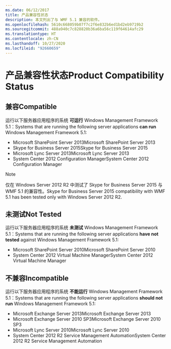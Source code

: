 ```yaml
---
ms.date: 06/12/2017
title: 产品兼容性状态
description: 本文列出了与 WMF 5.1 兼容的软件。
ms.openlocfilehash: 5610c668059b07f7c2f6e832b6ed1bd2eb9719b2
ms.sourcegitcommit: 488a940c7c828820b36a6ba56c119f64614afc29
ms.translationtype: HT
ms.contentlocale: zh-CN
ms.lasthandoff: 10/27/2020
ms.locfileid: "92660659"
---
```

# <a name="product-compatibility-status"></a><span data-ttu-id="34976-103">产品兼容性状态</span><span class="sxs-lookup"><span data-stu-id="34976-103">Product Compatibility Status</span></span>

## <a name="compatible"></a><span data-ttu-id="34976-104">兼容</span><span class="sxs-lookup"><span data-stu-id="34976-104">Compatible</span></span>

<span data-ttu-id="34976-105">运行以下服务器应用程序的系统 **可运行** Windows Management Framework 5.1：</span><span class="sxs-lookup"><span data-stu-id="34976-105">Systems that are running the following server applications **can run** Windows Management Framework 5.1:</span></span>

- <span data-ttu-id="34976-106">Microsoft SharePoint Server 2013</span><span class="sxs-lookup"><span data-stu-id="34976-106">Microsoft SharePoint Server 2013</span></span>
- <span data-ttu-id="34976-107">Skype for Business Server 2015</span><span class="sxs-lookup"><span data-stu-id="34976-107">Skype for Business Server 2015</span></span>
- <span data-ttu-id="34976-108">Microsoft Lync Server 2013</span><span class="sxs-lookup"><span data-stu-id="34976-108">Microsoft Lync Server 2013</span></span>
- <span data-ttu-id="34976-109">System Center 2012 Configuration Manager</span><span class="sxs-lookup"><span data-stu-id="34976-109">System Center 2012 Configuration Manager</span></span>

> [!NOTE]
> <span data-ttu-id="34976-110">仅在 Windows Server 2012 R2 中测试了 Skype for Business Server 2015 与 WMF 5.1 的兼容性。</span><span class="sxs-lookup"><span data-stu-id="34976-110">Skype for Business Server 2015 compatibility with WMF 5.1 has been tested only with Windows Server 2012 R2.</span></span>

## <a name="not-tested"></a><span data-ttu-id="34976-111">未测试</span><span class="sxs-lookup"><span data-stu-id="34976-111">Not Tested</span></span>

<span data-ttu-id="34976-112">运行以下服务器应用程序的系统 **未测试** Windows Management Framework 5.1：</span><span class="sxs-lookup"><span data-stu-id="34976-112">Systems that are running the following server applications **have not tested** against Windows Management Framework 5.1:</span></span>

- <span data-ttu-id="34976-113">Microsoft SharePoint Server 2010</span><span class="sxs-lookup"><span data-stu-id="34976-113">Microsoft SharePoint Server 2010</span></span>
- <span data-ttu-id="34976-114">System Center 2012 Virtual Machine Manager</span><span class="sxs-lookup"><span data-stu-id="34976-114">System Center 2012 Virtual Machine Manager</span></span>

## <a name="incompatible"></a><span data-ttu-id="34976-115">不兼容</span><span class="sxs-lookup"><span data-stu-id="34976-115">Incompatible</span></span>

<span data-ttu-id="34976-116">运行以下服务器应用程序的系统 **不能运行** Windows Management Framework 5.1：</span><span class="sxs-lookup"><span data-stu-id="34976-116">Systems that are running the following server applications **should not run** Windows Management Framework 5.1:</span></span>

- <span data-ttu-id="34976-117">Microsoft Exchange Server 2013</span><span class="sxs-lookup"><span data-stu-id="34976-117">Microsoft Exchange Server 2013</span></span>
- <span data-ttu-id="34976-118">Microsoft Exchange Server 2010 SP3</span><span class="sxs-lookup"><span data-stu-id="34976-118">Microsoft Exchange Server 2010 SP3</span></span>
- <span data-ttu-id="34976-119">Microsoft Lync Server 2010</span><span class="sxs-lookup"><span data-stu-id="34976-119">Microsoft Lync Server 2010</span></span>
- <span data-ttu-id="34976-120">System Center 2012 R2 Service Management Automation</span><span class="sxs-lookup"><span data-stu-id="34976-120">System Center 2012 R2 Service Management Automation</span></span>
